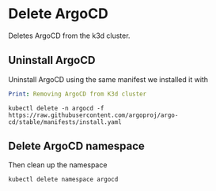 # Delete ArgoCD

Deletes ArgoCD from the k3d cluster.

## Uninstall ArgoCD

Uninstall ArgoCD using the same manifest we installed it with

```yaml instacli
Print: Removing ArgoCD from K3d cluster
```

```shell show_output=false
kubectl delete -n argocd -f https://raw.githubusercontent.com/argoproj/argo-cd/stable/manifests/install.yaml
```

## Delete ArgoCD namespace

Then clean up the namespace

```shell
kubectl delete namespace argocd
```